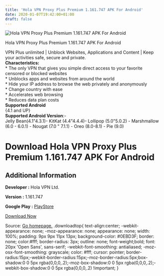 ```yaml
---
title: 'Hola VPN Proxy Plus Premium 1.161.747 APK For Android'
date: 2020-01-07T19:42:00+01:00
draft: false
---
```


![Hola VPN Proxy Plus Premium 1.161.747 APK For Android](https://i1.wp.com/apkhome.net/wp-content/uploads/2020/01/Hola-VPN-Proxy-Plus-Premium-1.161.747.png "Hola VPN Proxy Plus Premium 1.161.747 APK For Android")

  

Hola VPN Proxy Plus Premium 1.161.747 APK For Android

VPN Plus unlimited | Unblock Websites, Applications and Content | Keep your activities safe, secure and private.  
**Characteristics:**  
\* The only VPN that gives you simple direct access to your favorite censored or blocked websites  
\* Unblocks apps and websites from around the world  
\* Hide your IP address to browse the web privately and anonymously  
\* Change country with ease  
\* Accelerates web browsing  
\* Reduces data plan costs  
**Supported Android**  
{4.1 and UP}  
**Supported Android Version**:-  
Jelly Bean(4.1"4.3.1)- KitKat (4.4"4.4.4)- Lollipop (5.0"5.0.2) - Marshmallow (6.0 - 6.0.1) - Nougat (7.0 " 7.1.1) - Oreo (8.0-8.1) - Pie (9.0)

Download Hola VPN Proxy Plus Premium 1.161.747 APK For Android
==============================================================

Additional Information
----------------------

**Developer :** Hola VPN Ltd.

**Version :** 1.161.747

**Google Play :** [PlayStore](https://play.google.com/store/apps/details?id=org.hola.prem)

  

[Download Now](https://store4app.co/post/hola-vpn-proxy-plus-premium-1-161-747-apk-for-android_1578422170)

  
Source: [Go homepage.](https://store4app.co/post/hola-vpn-proxy-plus-premium-1-161-747-apk-for-android_1578422170) .downloadtop{ text-align:center; -webkit-appearance: none; -moz-appearance: none; appearance: none; width: 100%; padding: 9px 9px 11px 13px; background-color: #0EBD3F; border: none; color:#fff; border-radius: 3px; outline: none; font-weight;bold; font: 20px 'Open Sans', sans-serif; -webkit-font-smoothing: antialiased; -moz-osx-font-smoothing: grayscale; color: #fff; cursor: pointer; border-radius:15px;-webkit-border-radius:15px;-moz-border-radius:5px;box-shadow:0 0 5px rgba(0,0,0,.2);-moz-box-shadow:0 0 5px rgba(0,0,0,.2);-webkit-box-shadow:0 0 5px rgba(0,0,0,.2) !important; }